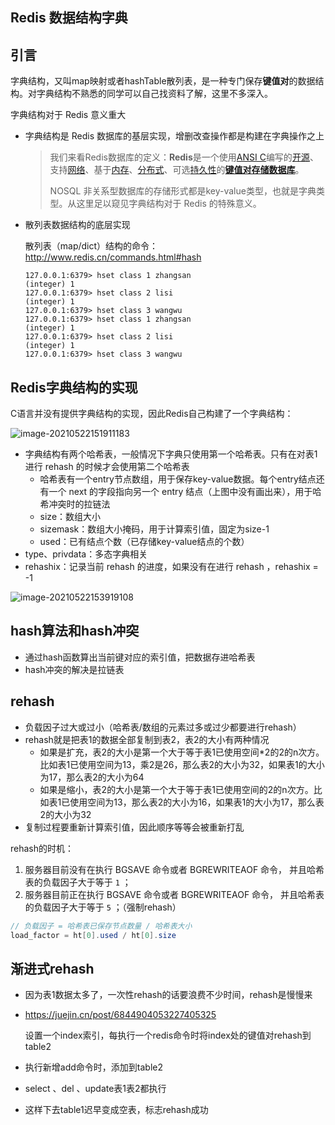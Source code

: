 ## Redis 数据结构字典

## 引言

字典结构，又叫map映射或者hashTable散列表，是一种专门保存**键值对**的数据结构。对字典结构不熟悉的同学可以自己找资料了解，这里不多深入。

字典结构对于 Redis 意义重大

- 字典结构是 Redis 数据库的基层实现，增删改查操作都是构建在字典操作之上

  > 我们来看Redis数据库的定义：**Redis**是一个使用[ANSI C](https://zh.wikipedia.org/wiki/ANSI_C)编写的[开源](https://zh.wikipedia.org/wiki/开源)、支持[网络](https://zh.wikipedia.org/wiki/电脑网络)、基于[内存](https://zh.wikipedia.org/wiki/内存)、[分布式](https://zh.wikipedia.org/wiki/分布式缓存)、可选[持久性](https://zh.wikipedia.org/w/index.php?title=持久性_(数据库)&action=edit&redlink=1)的[**键值对存储数据库**](https://zh.wikipedia.org/wiki/键值-值数据库)。
  >
  > NOSQL 非关系型数据库的存储形式都是key-value类型，也就是字典类型。从这里足以窥见字典结构对于 Redis 的特殊意义。

- 散列表数据结构的底层实现

  散列表（map/dict）结构的命令：http://www.redis.cn/commands.html#hash

  ```shell
  127.0.0.1:6379> hset class 1 zhangsan
  (integer) 1
  127.0.0.1:6379> hset class 2 lisi
  (integer) 1
  127.0.0.1:6379> hset class 3 wangwu
  127.0.0.1:6379> hset class 1 zhangsan
  (integer) 1
  127.0.0.1:6379> hset class 2 lisi
  (integer) 1
  127.0.0.1:6379> hset class 3 wangwu
  ```

## Redis字典结构的实现

C语言并没有提供字典结构的实现，因此Redis自己构建了一个字典结构：

![image-20210522151911183](C:%5CDocuments(%E8%B5%84%E6%96%99)%5CLearning%5C%E8%AE%A1%E7%AE%97%E6%9C%BA%E7%BD%91%E7%BB%9C-%E5%B0%8F%E6%B2%88%5Cimg%5Cimage-20210522151911183.png)

- 字典结构有两个哈希表，一般情况下字典只使用第一个哈希表。只有在对表1进行 rehash 的时候才会使用第二个哈希表
  - 哈希表有一个entry节点数组，用于保存key-value数据。每个entry结点还有一个 next 的字段指向另一个 entry 结点（上图中没有画出来），用于哈希冲突时的拉链法
  - size：数组大小
  - sizemask：数组大小掩码，用于计算索引值，固定为size-1
  - used：已有结点个数（已存储key-value结点的个数）
- type、privdata：多态字典相关
- rehashix：记录当前 rehash 的进度，如果没有在进行 rehash ，rehashix = -1

![image-20210522153919108](C:%5CDocuments(%E8%B5%84%E6%96%99)%5CLearning%5C%E8%AE%A1%E7%AE%97%E6%9C%BA%E7%BD%91%E7%BB%9C-%E5%B0%8F%E6%B2%88%5Cimg%5Cimage-20210522153919108.png)

## hash算法和hash冲突

- 通过hash函数算出当前键对应的索引值，把数据存进哈希表
- hash冲突的解决是拉链表

## rehash

- 负载因子过大或过小（哈希表/数组的元素过多或过少都要进行rehash）
- rehash就是把表1的数据全部复制到表2，表2的大小有两种情况
  - 如果是扩充，表2的大小是第一个大于等于表1已使用空间*2的2的n次方。比如表1已使用空间为13，乘2是26，那么表2的大小为32，如果表1的大小为17，那么表2的大小为64
  - 如果是缩小，表2的大小是第一个大于等于表1已使用空间的2的n次方。比如表1已使用空间为13，那么表2的大小为16，如果表1的大小为17，那么表2的大小为32
- 复制过程要重新计算索引值，因此顺序等等会被重新打乱

rehash的时机：

1. 服务器目前没有在执行 BGSAVE 命令或者 BGREWRITEAOF 命令， 并且哈希表的负载因子大于等于 `1` ；
2. 服务器目前正在执行 BGSAVE 命令或者 BGREWRITEAOF 命令， 并且哈希表的负载因子大于等于 `5` ；（强制rehash）

```JAVA
// 负载因子 = 哈希表已保存节点数量 / 哈希表大小
load_factor = ht[0].used / ht[0].size
```



## 渐进式rehash

- 因为表1数据太多了，一次性rehash的话要浪费不少时间，rehash是慢慢来

- https://juejin.cn/post/6844904053227405325

  设置一个index索引，每执行一个redis命令时将index处的键值对rehash到table2

- 执行新增add命令时，添加到table2

- select 、del 、update表1表2都执行

- 这样下去table1迟早变成空表，标志rehash成功
